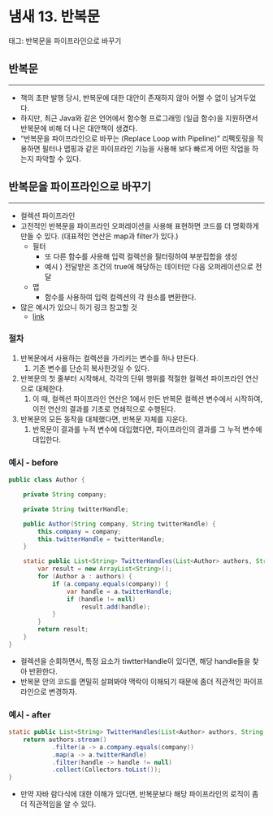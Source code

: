 # 냄새 13. 반복문

태그: 반복문을 파이프라인으로 바꾸기

## 반복문

---

- 책의 초판 발행 당시, 반복문에 대한 대안이 존재하지 않아 어쩔 수 없이 남겨두었다.
- 하지만,  최근 Java와 같은 언어에서 함수형 프로그래밍 (일급 함수)을 지원하면서 반복문에 비해 더 나은 대안책이 생겼다.
- “반복문을 파이프라인으로 바꾸는 (Replace Loop with Pipeline)” 리팩토링을 적용하면 필터나 맵핑과 같은 파이프라인 기능을 사용해 보다 빠르게 어떤 작업을 하는지 파악할 수 있다.

## 반복문을 파이프라인으로 바꾸기

---

- 컬렉션 파이프라인
- 고전적인 반복문을 파이프라인 오퍼레이션을 사용해 표현하면 코드를 더 명확하게 만들 수 있다. (대표적인 연산은 map과 filter가 있다.)
    - 필터
        - 또 다른 함수를 사용해 입력 컬렉션을 필터링하여 부분집합을 생성
        - 예시 ) 전달받은 조건의 true에 해당하는 데이터만 다음 오퍼레이션으로 전달
    - 맵
        - 함수를 사용하여 입력 컬렉션의 각 원소를 변환한다.
- 많은 예시가 있으니 하기 링크 참고할 것
    - [link](https://martinfowler.com/articles/refactoring-pipelines.html)

### 절차

1. 반복문에서 사용하는 컬렉션을 가리키는 변수를 하나 만든다.
    1. 기존 변수를 단순히 복사한것일 수 있다.
2. 반복문의 첫 줄부터 시작해서, 각각의 단위 행위를 적절한 컬렉션 파이프라인 연산으로 대체한다.
    1. 이 때, 컬렉션 파이프라인 연산은 1에서 만든 반복문 컬렉션 변수에서 시작하여, 이전 연산의 결과를 기초로 연쇄적으로 수행된다.
3. 반복문의 모든 동작을 대체했다면, 반복문 자체를 지운다.
    1. 반목문이 결과를 누적 변수에 대입했다면, 파이프라인의 결과를 그 누적 변수에 대입한다.

### 예시 - before

```java
public class Author {

    private String company;

    private String twitterHandle;

    public Author(String company, String twitterHandle) {
        this.company = company;
        this.twitterHandle = twitterHandle;
    }

    static public List<String> TwitterHandles(List<Author> authors, String company) {
        var result = new ArrayList<String>();
        for (Author a : authors) {
            if (a.company.equals(company)) {
                var handle = a.twitterHandle;
                if (handle != null)
                    result.add(handle);
            }
        }
        return result;
    }
}
```

- 컬렉션을 순회하면서, 특정 요소가 tiwtterHandle이 있다면, 해당 handle들을 찾아 반환한다.
- 반복문 안의 코드를 면밀히 살펴봐야 맥락이 이해되기 때문에 좀더 직관적인 파이프라인으로 변경하자.

### 예시 - after

```java
static public List<String> TwitterHandles(List<Author> authors, String company) {
    return authors.stream()
            .filter(a -> a.company.equals(company))
            .map(a -> a.twitterHandle)
            .filter(handle -> handle != null)
            .collect(Collectors.toList());
}
```

- 만약 자바 람다식에 대한 이해가 있다면, 반복문보다 해당 파이프라인의 로직이 좀더 직관적임을 알 수 있다.
